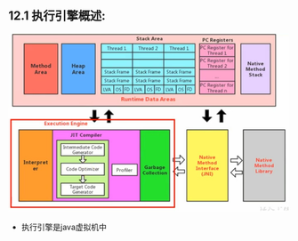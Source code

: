 ## 12.1 执行引擎概述:
![执行引擎](../../../_media/chapter09_JVM/9_2_执行引擎/执行引擎在jvm中的位置9.2.1.jpg)
- 执行引擎是java虚拟机中